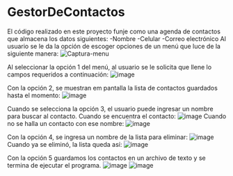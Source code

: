 # GestorDeContactos
El código realizado en este proyecto funje como una agenda de contactos que almacena los datos siguientes:
    -Nombre
    -Celular
    -Correo electrónico
Al usuario se le da la opción de escoger opciones de un menú que luce de la siguiente manera:
![Captura-menu](https://github.com/user-attachments/assets/0db3b011-9703-4979-9891-1b1ec65f8dca)

Al seleccionar la opción 1 del menú, al usuario se le solicita que llene lo campos requeridos a continuación:
![image](https://github.com/user-attachments/assets/30ebdbda-2610-4e5a-ae84-738bbd0f3db4)

Con la opción 2, se muestran em pantalla la lista de contactos guardados hasta el momento:
![image](https://github.com/user-attachments/assets/408dd2b3-49e3-453b-bb06-0640648ee97e)

Cuando se selecciona la opción 3, el usuario puede ingresar un nombre para buscar al contacto.
    Cuando se encuentra el contacto:
    ![image](https://github.com/user-attachments/assets/638fa7a0-5138-4f8b-a90b-1120ef601d4c)
    Cuando no se halla un contacto con ese nombre:
    ![image](https://github.com/user-attachments/assets/d1108a22-46ea-472a-b078-ad4d36b0caf3)

Con la opción 4, se ingresa un nombre de la lista para eliminar:
![image](https://github.com/user-attachments/assets/8c61d655-515f-4e2f-81f4-29fa515f6cb8)
Cuando ya se eliminó, la lista queda así:
![image](https://github.com/user-attachments/assets/10eb06ca-eabe-4d69-bbc4-3b4efb4bf225)

Con  la opción 5 guardamos los contactos en un archivo de texto y se termina de ejecutar el programa.
![image](https://github.com/user-attachments/assets/1a1c6a4a-f12b-4539-9522-d3a727ebe123)
![image](https://github.com/user-attachments/assets/92d70b22-21d4-4b6d-b320-153fda3057a5)
